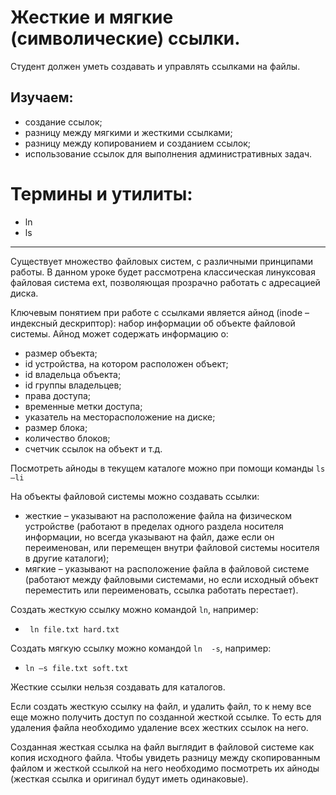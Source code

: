 # Жесткие и мягкие (символические) ссылки.

Студент должен уметь создавать и управлять ссылками на файлы.

## Изучаем:

- создание ссылок;
- разницу между мягкими и жесткими ссылками;
- разницу между копированием и созданием ссылок;
- использование ссылок для выполнения административных задач.

# Термины и утилиты:       

- ln
- ls

---

Существует множество файловых систем, с различными принципами работы. В данном уроке будет рассмотрена классическая линуксовая файловая система ext, позволяющая прозрачно работать с адресацией диска.

Ключевым понятием при работе с ссылками является айнод (inode – индексный дескриптор): набор информации об объекте файловой системы. Айнод может содержать информацию о:

- размер объекта;
- id устройства, на котором расположен объект;
- id владельца объекта;
- id группы владельцев;
- права доступа;
- временные метки доступа;
- указатель на месторасположение на диске;
- размер блока;
- количество блоков;
- счетчик ссылок на объект и т.д.

Посмотреть айноды в текущем каталоге можно при помощи команды `ls  –li`

На объекты файловой системы можно создавать ссылки:

- жесткие – указывают на расположение файла на физическом устройстве (работают в пределах одного раздела носителя информации, но всегда указывают на файл, даже если он переименован, или перемещен внутри файловой системы носителя в другие каталоги);
- мягкие – указывают на расположение файла в файловой системе (работают между файловыми системами, но если исходный объект переместить или переименовать, ссылка работать перестает).

Создать жесткую ссылку можно командой `ln`, например:

 - ` ln file.txt hard.txt`

Создать мягкую ссылку можно командой `ln  -s`, например:

- `ln –s file.txt soft.txt ` 

Жесткие ссылки нельзя создавать для каталогов.

Если создать жесткую ссылку на файл, и удалить файл, то к нему все еще можно получить доступ по созданной жесткой ссылке. То есть для удаления файла необходимо удаление всех жестких ссылок на него.

Созданная жесткая ссылка на файл выглядит в файловой системе как копия исходного файла. Чтобы увидеть разницу между скопированным файлом и жесткой ссылкой на него необходимо посмотреть их айноды (жесткая ссылка и оригинал будут иметь одинаковые).